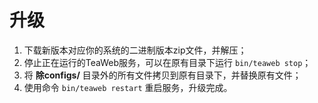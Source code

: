 # 升级
1. 下载新版本对应你的系统的二进制版本zip文件，并解压；
2. 停止正在运行的TeaWeb服务，可以在原有目录下运行 `bin/teaweb stop`；
3. 将 **除configs/** 目录外的所有文件拷贝到原有目录下，并替换原有文件；
4. 使用命令 `bin/teaweb restart` 重启服务，升级完成。